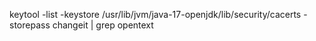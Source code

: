 keytool -list -keystore /usr/lib/jvm/java-17-openjdk/lib/security/cacerts -storepass changeit | grep opentext
